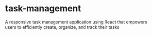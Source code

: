 # task-management
A responsive task management application using React that empowers users to efficiently create, organize, and track their tasks
